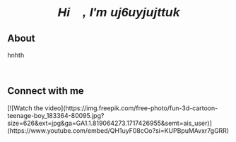 <font face="Verdana, Geneva, Tahoma, sans-serif">
<h1 align="center"><i>Hi 👋, I'm uj6uyjujttuk</i></h1> 
</font>
<h2>About</h2>
<p>hnhth</p>
<br><h2>Connect with me</h2>
[![Watch the video](https://img.freepik.com/free-photo/fun-3d-cartoon-teenage-boy_183364-80095.jpg?size=626&amp;ext=jpg&amp;ga=GA1.1.819064273.1717426955&amp;semt=ais_user)](https://www.youtube.com/embed/QH1uyF08cOo?si=KUPBpuMAvxr7gGRR)

<br>
